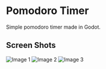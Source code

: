# Pomodoro Timer
Simple pomodoro timer made in Godot.

## Screen Shots
![Image 1](https://i.imgur.com/sa1EB5M.png) ![Image 2](https://i.imgur.com/zyVy4tG.png) ![Image 3](https://i.imgur.com/dvhZWvd.png)
